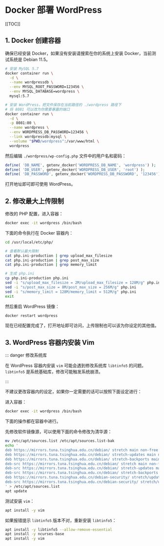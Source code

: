 # Docker 部署 WordPress

[[TOC]]

## 1. Docker 创建容器

确保已经安装 Docker，如果没有安装请搜索在你的系统上安装 Docker，当前测试系统是 Debian 11.5。

```bash
# 安装 MySQL 5.7
docker container run \
  -d \
  --name wordpressdb \
  --env MYSQL_ROOT_PASSWORD=123456 \
  --env MYSQL_DATABASE=wordpress \
  mysql:5.7

# 安装 WordPress，把文件保存在当前路径的 ./wordpress 路径下
# 将 8081 可以改为你需要暴露的端口
docker container run \
  -d \
  -p 8081:80 \
  --name wordpress \
  --env WORDPRESS_DB_PASSWORD=123456 \
  --link wordpressdb:mysql \
  --volume "$PWD/wordpress":/var/www/html \
  wordpress
```

然后编辑 `./wordpress/wp-config.php` 文件中的用户名和密码：

```php
define( 'DB_NAME', getenv_docker('WORDPRESS_DB_NAME', 'wordpress') );
define( 'DB_USER', getenv_docker('WORDPRESS_DB_USER', 'root') );
define( 'DB_PASSWORD', getenv_docker('WORDPRESS_DB_PASSWORD', '123456') );
```

打开地址即可即可使用 WordPress。

## 2. 修改最大上传限制

修改的 PHP 配置，进入容器：

```bash
docker exec -it wordpress /bin/bash
```

下面的命令执行在 Docker 容器内：

```bash
cd /usr/local/etc/php/

# 查看默认最大限制
cat php.ini-production | grep upload_max_filesize
cat php.ini-production | grep post_max_size
cat php.ini-production | grep memory_limit

# 生成 php.ini
cp php.ini-production php.ini
sed -i "s/upload_max_filesize = 2M/upload_max_filesize = 128M/g" php.ini
sed -i "s/post_max_size = 8M/post_max_size = 256M/g" php.ini
sed -i "s/memory_limit = 128M/memory_limit = 512M/g" php.ini
exit
```

然后重启 WordPress 镜像：

```bash
docker restart wordpress
```

现在已经配置完成了，打开地址即可访问，上传限制也可以该为你设定的其他值。

## 3. WordPress 容器内安装 Vim

::: danger 修改系统库

在 WordPress 容器内安装 `vim` 可能会遇到修改系统库 `libtinfo5` 的问题。`libtinfo5` 是系统基础库，修改可能触发系统崩溃。

:::

不建议更改容器内的设定，如果你一定需要的话可以按照下面设定进行：

进入容器：

```bash
docker exec -it wordpress /bin/bash
```

下面的操作都在容器中进行。

先修改软件镜像源，可以使用下面的命令修改为清华源：

```bash
mv /etc/apt/sources.list /etc/apt/sources.list-bak
echo '
deb https://mirrors.tuna.tsinghua.edu.cn/debian/ stretch main non-free contrib
deb https://mirrors.tuna.tsinghua.edu.cn/debian/ stretch-updates main non-free contrib
deb https://mirrors.tuna.tsinghua.edu.cn/debian/ stretch-backports main non-free contrib
deb-src https://mirrors.tuna.tsinghua.edu.cn/debian/ stretch main non-free contrib
deb-src https://mirrors.tuna.tsinghua.edu.cn/debian/ stretch-updates main non-free contrib
deb-src https://mirrors.tuna.tsinghua.edu.cn/debian/ stretch-backports main non-free contrib
deb https://mirrors.tuna.tsinghua.edu.cn/debian-security/ stretch/updates main non-free contrib
deb-src https://mirrors.tuna.tsinghua.edu.cn/debian-security/ stretch/updates main non-free contrib
' > /etc/apt/sources.list
apt update
```

测试安装 `vim`：

```bash
apt install -y vim
```

如果报错提示 `libtinfo5` 版本不对，重新安装 `libtinfo5`：

```bash
apt install -y libtinfo5 --allow-remove-essential
apt install -y ncurses-base
apt install -y vim
```
